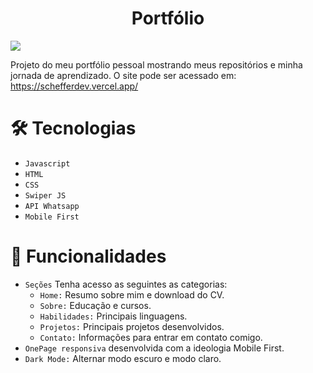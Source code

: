 <h1 align="center">Portfólio</h1>
<a href="https://schefferdev.vercel.app/" target="_blank">
  <img src="https://user-images.githubusercontent.com/103120313/181872470-91c742cc-8b34-48e2-a671-49250b7ce11e.png"></img>
</a>

Projeto do meu portfólio pessoal mostrando meus repositórios e minha jornada de aprendizado.
O site pode ser acessado em: https://schefferdev.vercel.app/

# 🛠️ Tecnologias

- ```Javascript```
- ```HTML```
- ```CSS```
- ```Swiper JS```
- ```API Whatsapp```
- ```Mobile First```

# 📝 Funcionalidades
- ```Seções``` Tenha acesso as seguintes as categorias:
  - ```Home:``` Resumo sobre mim e download do CV.
  - ```Sobre:``` Educação e cursos.
  - ```Habilidades:``` Principais linguagens.
  - ```Projetos:``` Principais projetos desenvolvidos.
  - ```Contato:``` Informações para entrar em contato comigo.
- ```OnePage responsiva``` desenvolvida com a ideologia Mobile First.
- ```Dark Mode:``` Alternar modo escuro e modo claro.




